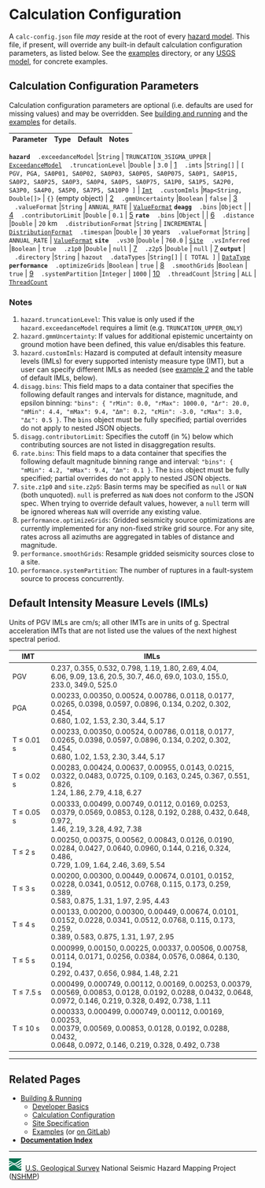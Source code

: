 # Calculation Configuration

A `calc-config.json` file _may_ reside at the root of every [hazard model](./Hazard-Model.md). This
file, if present, will override any built-in default calculation configuration parameters, as
listed below. See the [examples](../../etc/examples/README.md) directory, or any
[USGS model](./Usgs-Models.md), for concrete examples.

## Calculation Configuration Parameters

Calculation configuration parameters are optional (i.e. defaults are used for missing values) and
may be overridden. See [building and running](./Building-&-Running.md) and the
[examples](../../etc/examples/README.md) for details.

Parameter | Type | Default | Notes |
--------- | ---- | ------- | ----- |
__`hazard`__
&nbsp;&nbsp;&nbsp;`.exceedanceModel`       |`String`   | `TRUNCATION_3SIGMA_UPPER` | [`ExceedanceModel`][url-exceedance]
&nbsp;&nbsp;&nbsp;`.truncationLevel`       |`Double`   | `3.0`                     | [1](#notes)
&nbsp;&nbsp;&nbsp;`.imts`                  |`String[]` | `[ PGV, PGA, SA0P01, SA0P02, SA0P03, SA0P05, SA0P075, SA0P1, SA0P15, SA0P2, SA0P25, SA0P3, SA0P4, SA0P5, SA0P75, SA1P0, SA1P5, SA2P0, SA3P0, SA4P0, SA5P0, SA7P5, SA10P0 ]` | [`Imt`][url-imt]
&nbsp;&nbsp;&nbsp;`.customImls`            |`Map<String, Double[]>`  | `{}` (empty object)     | [2](#notes)
&nbsp;&nbsp;&nbsp;`.gmmUncertainty`        |`Boolean`  | `false`                   | [3](#notes)
&nbsp;&nbsp;&nbsp;`.valueFormat`           |`String`   | `ANNUAL_RATE`             | [`ValueFormat`][url-valueformat]
__`deagg`__
&nbsp;&nbsp;&nbsp;`.bins`                  |`Object`   |                           | [4](#notes)
&nbsp;&nbsp;&nbsp;`.contributorLimit`      |`Double`   | `0.1`                     | [5](#notes)
__`rate`__
&nbsp;&nbsp;&nbsp;`.bins`                  |`Object`   |                           | [6](#notes)
&nbsp;&nbsp;&nbsp;`.distance`              |`Double`   | `20` km
&nbsp;&nbsp;&nbsp;`.distributionFormat`    |`String`   | `INCREMENTAL`             | [`DistributionFormat`][url-distribution]
&nbsp;&nbsp;&nbsp;`.timespan`              |`Double`   | `30` years
&nbsp;&nbsp;&nbsp;`.valueFormat`           |`String`   | `ANNUAL_RATE`             | [`ValueFormat`][url-valueformat]
__`site`__
&nbsp;&nbsp;&nbsp;`.vs30`                  |`Double`   | `760.0`                   | [`Site`][url-site]
&nbsp;&nbsp;&nbsp;`.vsInferred`            |`Boolean`  | `true`
&nbsp;&nbsp;&nbsp;`.z1p0`                  |`Double`   | `null`                    | [7](#notes)
&nbsp;&nbsp;&nbsp;`.z2p5`                  |`Double`   | `null`                    | [7](#notes)
__`output`__                               |
&nbsp;&nbsp;&nbsp;`.directory`             |`String`   | `hazout`
&nbsp;&nbsp;&nbsp;`.dataTypes`             |`String[]` | `[ TOTAL ]`               | [`DataType`][url-datatype]
__`performance`__
&nbsp;&nbsp;&nbsp;`.optimizeGrids`         |`Boolean`  | `true`                    | [8](#notes)
&nbsp;&nbsp;&nbsp;`.smoothGrids`           |`Boolean`  | `true`                    | [9](#notes)
&nbsp;&nbsp;&nbsp;`.systemPartition`       |`Integer`  | `1000`                    | [10](#notes)
&nbsp;&nbsp;&nbsp;`.threadCount`           |`String`   | `ALL`                     | [`ThreadCount`][url-sheets]

[url-exceedance]: https://earthquake.usgs.gov/nshmp/docs/nshmp-lib/gov/usgs/earthquake/nshmp/calc/ExceedanceModel.html
[url-imt]: https://earthquake.usgs.gov/nshmp/docs/nshmp-lib/gov/usgs/earthquake/nshmp/gmm/Imt.html
[url-valueformat]: https://earthquake.usgs.gov/nshmp/docs/nshmp-lib/gov/usgs/earthquake/nshmp/calc/ValueFormat.html
[url-distribution]: https://earthquake.usgs.gov/nshmp/docs/nshmp-lib/gov/usgs/earthquake/nshmp/calc/DistributionFormat.html
[url-site]: https://earthquake.usgs.gov/nshmp/docs/nshmp-lib/gov/usgs/earthquake/nshmp/calc/Site.html
[url-datatype]: https://earthquake.usgs.gov/nshmp/docs/nshmp-lib/gov/usgs/earthquake/nshmp/calc/DataType.html
[url-sheets]: https://earthquake.usgs.gov/nshmp/docs/nshmp-lib/gov/usgs/earthquake/nshmp/calc/ThreadCount.html

### Notes

1. `hazard.truncationLevel`: This value is only used if the `hazard.exceedanceModel` requires a
   limit (e.g. `TRUNCATION_UPPER_ONLY`)
2. `hazard.gmmUncertainty`: If values for additional epistemic uncertainty on ground motion have
   been defined, this value en/disables this feature.
3. `hazard.customImls`: Hazard is computed at default intensity measure levels (IMLs) for every
   supported intenisty measure type (IMT), but a user can specify different IMLs as needed (see
   [example 2](../../etc/examples/2-custom-config/README.md) and the
   table of default IMLs, below).
4. `disagg.bins`: This field maps to a data container that specifies the following default ranges
   and intervals for distance, magnitude, and epsilon binning: `"bins": { "rMin": 0.0, "rMax":
   1000.0, "Δr": 20.0, "mMin": 4.4, "mMax": 9.4, "Δm": 0.2, "εMin": -3.0, "εMax": 3.0, "Δε": 0.5 }`.
   The `bins` object must be fully specified; partial overrides do not apply to nested JSON objects.
5. `disagg.contributorLimit`: Specifies the cutoff (in %) below which contributing sources are not
   listed in disaggregation results.
6. `rate.bins`: This field maps to a data container that specifies the following default magnitude
   binning range and interval: `"bins": { "mMin": 4.2, "mMax": 9.4, "Δm": 0.1 }`. The `bins` object
   must be fully specified; partial overrides do not apply to nested JSON objects.
7. `site.z1p0` and `site.z2p5`: Basin terms may be specified as `null` or `NaN` (both unquoted).
   `null` is preferred as `NaN` does not conform to the JSON spec. When trying to override default
   values, however, a `null` term will be ignored whereas `NaN` will override any existing value.
8. `performance.optimizeGrids`: Gridded seismicity source optimizations are currently implemented
   for any non-fixed strike grid source. For any site, rates across all azimuths are aggregated
   in tables of distance and magnitude.
9. `performance.smoothGrids`: Resample gridded seismicity sources close to a site.
10. `performance.systemPartition`: The number of ruptures in a fault-system source to process
    concurrently.

## Default Intensity Measure Levels (IMLs)

Units of PGV IMLs are cm/s; all other IMTs are in units of g. Spectral acceleration IMTs that are
not listed use the values of the next highest spectral period.

IMT        | IMLs
-----------|-----
PGV        | 0.237, 0.355, 0.532, 0.798, 1.19, 1.80, 2.69, 4.04, <br>6.06, 9.09, 13.6, 20.5, 30.7, 46.0, 69.0, 103.0, 155.0, <br>233.0, 349.0, 525.0
PGA        | 0.00233, 0.00350, 0.00524, 0.00786, 0.0118, 0.0177, <br>0.0265, 0.0398, 0.0597, 0.0896, 0.134, 0.202, 0.302, 0.454, <br>0.680, 1.02, 1.53, 2.30, 3.44, 5.17
T ≤ 0.01 s | 0.00233, 0.00350, 0.00524, 0.00786, 0.0118, 0.0177, <br>0.0265, 0.0398, 0.0597, 0.0896, 0.134, 0.202, 0.302, 0.454, <br>0.680, 1.02, 1.53, 2.30, 3.44, 5.17
T ≤ 0.02 s | 0.00283, 0.00424, 0.00637, 0.00955, 0.0143, 0.0215, <br>0.0322, 0.0483, 0.0725, 0.109, 0.163, 0.245, 0.367, 0.551, 0.826, <br>1.24, 1.86, 2.79, 4.18, 6.27
T ≤ 0.05 s | 0.00333, 0.00499, 0.00749, 0.0112, 0.0169, 0.0253, <br>0.0379, 0.0569, 0.0853, 0.128, 0.192, 0.288, 0.432, 0.648, 0.972, <br>1.46, 2.19, 3.28, 4.92, 7.38
T ≤ 2 s    | 0.00250, 0.00375, 0.00562, 0.00843, 0.0126, 0.0190, <br>0.0284, 0.0427, 0.0640, 0.0960, 0.144, 0.216, 0.324, 0.486, <br>0.729, 1.09, 1.64, 2.46, 3.69, 5.54
T ≤ 3 s    | 0.00200, 0.00300, 0.00449, 0.00674, 0.0101, 0.0152, <br>0.0228, 0.0341, 0.0512, 0.0768, 0.115, 0.173, 0.259, 0.389, <br>0.583, 0.875, 1.31, 1.97, 2.95, 4.43
T ≤ 4 s    | 0.00133, 0.00200, 0.00300, 0.00449, 0.00674, 0.0101, <br>0.0152, 0.0228, 0.0341, 0.0512, 0.0768, 0.115, 0.173, 0.259, <br>0.389, 0.583, 0.875, 1.31, 1.97, 2.95
T ≤ 5 s    | 0.000999, 0.00150, 0.00225, 0.00337, 0.00506, 0.00758, <br>0.0114, 0.0171, 0.0256, 0.0384, 0.0576, 0.0864, 0.130, 0.194, <br>0.292, 0.437, 0.656, 0.984, 1.48, 2.21
T ≤ 7.5 s  | 0.000499, 0.000749, 0.00112, 0.00169, 0.00253, 0.00379, <br>0.00569, 0.00853, 0.0128, 0.0192, 0.0288, 0.0432, 0.0648, <br>0.0972, 0.146, 0.219, 0.328, 0.492, 0.738, 1.11
T ≤ 10 s   | 0.000333, 0.000499, 0.000749, 0.00112, 0.00169, 0.00253, <br>0.00379, 0.00569, 0.00853, 0.0128, 0.0192, 0.0288, 0.0432, <br>0.0648, 0.0972, 0.146, 0.219, 0.328, 0.492, 0.738

---

## Related Pages

* [Building & Running](./Building-&-Running.md#building-&-running)
  * [Developer Basics](./Developer-Basics.md#developer-basics)
  * [Calculation Configuration](./Calculation-Configuration.md#calculation-configuration)
  * [Site Specification](./Site-Specification.md#site-specification)
  * [Examples](../../etc/examples/README.md) (or
    [on GitLab](https://code.usgs.gov/ghsc/nshmp/nshmp-haz/-/tree/master/etc/examples))
* [**Documentation Index**](../README.md)

---
![USGS logo](./images/usgs-icon.png) &nbsp;[U.S. Geological Survey](https://www.usgs.gov)
National Seismic Hazard Mapping Project ([NSHMP](https://earthquake.usgs.gov/hazards/))
